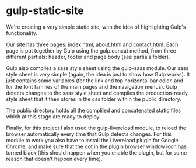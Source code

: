 # gulp-static-site

We're creating a very simple static site, with the idea of highlighting Gulp's functionality.

Our site has three pages: index.html, about.html and contact.html.  Each page is put together by Gulp using the gulp.concat method, from three different partials: header, footer and page body (see partials folder).

Gulp also compiles a sass style sheet using the gulp-sass module. Our sass style sheet is very simple (again, the idea is just to show how Gulp works). It just contains some variables (for the link and top horizontal bar color, and for the font families of the main pages and the navigation menus).  Gulp detects changes to the sass style sheet and compiles the production-ready style sheet that it then stores in the css folder within the public directory.

The public directory holds all the compliled and concatenated static files which at this stage are ready to deploy.

Finally, for this project I also used the gulp-livereload module, to reload the browser automatically every time that Gulp detects changes.  For this module to work you also have to install the Livereload plugin for Google Chrome, and make sure that the dot in the plugin browser window icon has turned black (this should happen when you enable the plugin, but for some reason that doesn't happen every time).
